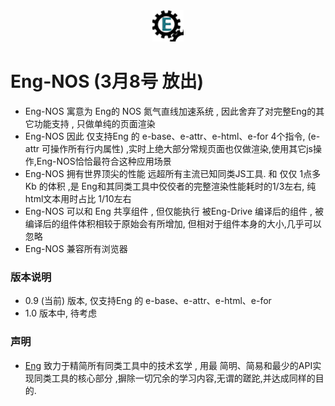 <div align=center><img width="50" height="50" src="https://github.com/343830384/Eng/blob/master/img/80.png"/></div>

# Eng-NOS (3月8号 放出)

   * Eng-NOS 寓意为 Eng的 NOS 氮气直线加速系统 , 因此舍弃了对完整Eng的其它功能支持 , 只做单纯的页面渲染
   * Eng-NOS 因此 仅支持Eng 的 e-base、e-attr、e-html、e-for 4个指令, (e-attr 可操作所有行内属性) ,实时上绝大部分常规页面也仅做渲染,使用其它js操作,Eng-NOS恰恰最符合这种应用场景
   * Eng-NOS 拥有世界顶尖的性能 远超所有主流已知同类JS工具. 和 仅仅 1点多 Kb 的体积 ,是 Eng和其同类工具中佼佼者的完整渲染性能耗时的1/3左右, 纯html文本用时占比 1/10左右
   * Eng-NOS 可以和 Eng 共享组件 , 但仅能执行 被Eng-Drive 编译后的组件 , 被编译后的组件体积相较于原始会有所增加, 但相对于组件本身的大小,几乎可以忽略
   * Eng-NOS 兼容所有浏览器
 ### 版本说明

   * 0.9 (当前) 版本, 仅支持Eng 的 e-base、e-attr、e-html、e-for 
   * 1.0 版本中, 待考虑

### 声明

   * [Eng](https://github.com/343830384/Eng) 致力于精简所有同类工具中的技术玄学 , 用最 简明、简易和最少的API实现同类工具的核心部分 ,摒除一切冗余的学习内容,无谓的蹉跎,并达成同样的目的.
    
       